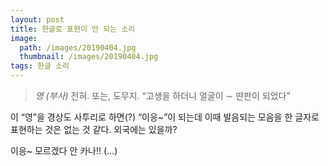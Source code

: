 ```yaml
---
layout: post
title: 한글로 표현이 안 되는 소리
image:
  path: /images/20190404.jpg
  thumbnail: /images/20190404.jpg
tags: 한글 소리
---
```


> *영 (부사)*
> 전혀. 또는, 도무지.  “고생을 하더니 얼굴이 ∼ 딴판이 되었다”

이 “영”을 경상도 사투리로 하면(?) “이응~”이 되는데 이때 발음되는 모음을 한 글자로 표현하는 것은 없는 것 같다. 외국에는 있을까?

 

이응~ 모르겠다 안 카나!! (…)